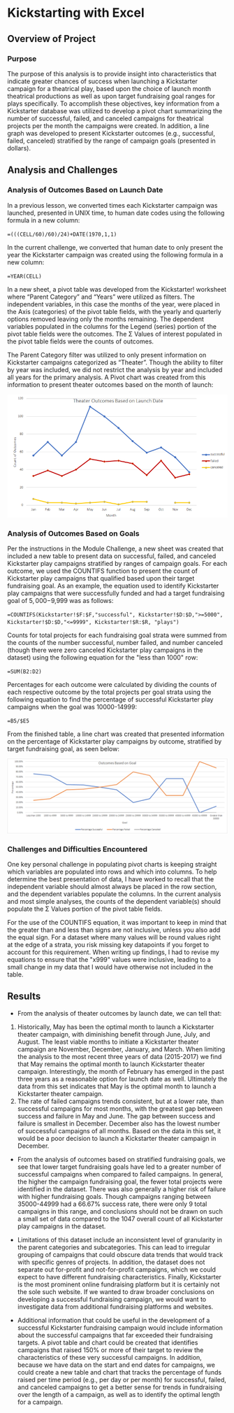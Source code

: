 # Kickstarting with Excel

## Overview of Project

### Purpose

The purpose of this analysis is to provide insight into characteristics that indicate greater chances of success when launching a Kickstarter campaign for a theatrical play, based upon the choice of launch month theatrical productions as well as upon target fundraising goal ranges for plays specifically. To accomplish these objectives, key information from a Kickstarter database was utilized to develop a pivot chart summarizing the number of successful, failed, and canceled campaigns for theatrical projects per the month the campaigns were created. In addition, a line graph was developed to present Kickstarter outcomes (e.g., successful, failed, canceled) stratified by the range of campaign goals (presented in dollars).

## Analysis and Challenges

### Analysis of Outcomes Based on Launch Date

In a previous lesson, we converted times each Kickstarter campaign was launched, presented in UNIX time, to human date codes using the following formula in a new column:

`=(((CELL/60)/60)/24)+DATE(1970,1,1)`

In the current challenge, we converted that human date to only present the year the Kickstarter campaign was created using the following formula in a new column:

`=YEAR(CELL)`

In a new sheet, a pivot table was developed from the Kickstarter! worksheet where “Parent Category” and “Years” were utilized as filters. The independent variables, in this case the months of the year, were placed in the Axis (categories) of the pivot table fields, with the yearly and quarterly options removed leaving only the months remaining. The dependent variables populated in the columns for the Legend (series) portion of the pivot table fields were the outcomes. The Σ Values of interest populated in the pivot table fields were the counts of outcomes. 

The Parent Category filter was utilized to only present information on Kickstarter campaigns categorized as “Theater”. Though the ability to filter by year was included, we did not restrict the analysis by year and included all years for the primary analysis. A Pivot chart was created from this information to present theater outcomes based on the month of launch:

![Theater Outcomes Based on Launch Date](resources_module_1/Theater_Outcomes_vs_Launch.png)

### Analysis of Outcomes Based on Goals

Per the instructions in the Module Challenge, a new sheet was created that included a new table to present data on successful, failed, and canceled Kickstarter play campaigns stratified by ranges of campaign goals. For each outcome, we used the COUNTIFS function to present the count of Kickstarter play campaigns that qualified based upon their target fundraising goal. As an example, the equation used to identify Kickstarter play campaigns that were successfully funded and had a target fundraising goal of $5,000-$9,999 was as follows:

`=COUNTIFS(Kickstarter!$F:$F,"successful", Kickstarter!$D:$D,">=5000", Kickstarter!$D:$D,"<=9999", Kickstarter!$R:$R, "plays")`

Counts for total projects for each fundraising goal strata were summed from the counts of the number successful, number failed, and number canceled (though there were zero canceled Kickstarter play campaigns in the dataset) using the following equation for the "less than 1000" row:

`=SUM(B2:D2)`

Percentages for each outcome were calculated by dividing the counts of each respective outcome by the total projects per goal strata using the following equation to find the percentage of successful Kickstarter play campaigns when the goal was 10000-14999:

`=B5/$E5`

From the finished table, a line chart was created that presented information on the percentage of Kickstarter play campaigns by outcome, stratified by target fundraising goal, as seen below:

![Kickstarter Play Campaign Outcomes Stratified by Target Fundraising Goal](resources_module_1/Outcomes_vs_Goals.png)

### Challenges and Difficulties Encountered

One key personal challenge in populating pivot charts is keeping straight which variables are populated into rows and which into columns. To help determine the best presentation of data, I have worked to recall that the independent variable should almost always be placed in the row section, and the dependent variables populate the columns. In the current analysis and most simple analyses, the counts of the dependent variable(s) should populate the Σ Values portion of the pivot table fields.

For the use of the COUNTIFS equation, it was important to keep in mind that the greater than and less than signs are not inclusive, unless you also add the equal sign. For a dataset where many values will be round values right at the edge of a strata, you risk missing key datapoints if you forget to account for this requirement. When writing up findings, I had to revise my equations to ensure that the "x999" values were inclusive, leading to a small change in my data that I would have otherwise not included in the table.

## Results

- From the analysis of theater outcomes by launch date, we can tell that: 
1) Historically, May has been the optimal month to launch a Kickstarter theater campaign, with diminishing benefit through June, July, and August. The least viable months to initiate a Kickstarter theater campaign are November, December, January, and March. When limiting the analysis to the most recent three years of data (2015-2017) we find that May remains the optimal month to launch  Kickstarter theater campaign. Interestingly, the month of February has emerged in the past three years as a reasonable option for launch date as well. Ultimately the data from this set indicates that May is the optimal month to launch a Kickstarter theater campaign.
2) The rate of failed campaigns trends consistent, but at a lower rate, than successful campaigns for most months, with the greatest gap between success and failure in May and June. The gap between success and failure is smallest in December. December also has the lowest number of successful campaigns of all months. Based on the data in this set, it would be a poor decision to launch a Kickstarter theater campaign in December.

- From the analysis of outcomes based on stratified fundraising goals, we see that lower target fundraising goals have led to a greater number of successful campaigns when compared to failed campaigns. In general, the higher the campaign fundraising goal, the fewer total projects were identified in the dataset. There was also generally a higher risk of failure with higher fundraising goals. Though campaigns ranging between 35000-44999 had a 66.67% success rate, there were only 9 total campaigns in this range, and conclusions should not be drawn on such a small set of data compared to the 1047 overall count of all Kickstarter play campaigns in the dataset.

- Limitations of this dataset include an inconsistent level of granularity in the parent categories and subcategories. This can lead to irregular grouping of campaigns that could obscure data trends that would track with specific genres of projects. In addition, the dataset does not separate out for-profit and not-for-profit campaigns, which we could expect to have different fundraising characteristics. Finally, Kickstarter is the most prominent online fundraising platform but it is certainly not the sole such website. If we wanted to draw broader conclusions on developing a successful fundraising campaign, we would want to investigate data from additional fundraising platforms and websites.

- Additional information that could be useful in the development of a successful Kickstarter fundraising campaign would include information about the successful campaigns that far exceeded their fundraising targets. A pivot table and chart could be created that identifies campaigns that raised 150% or more of their target to review the characteristics of these very successful campaigns. In addition, because we have data on the start and end dates for campaigns, we could create a new table and chart that tracks the percentage of funds raised per time period (e.g., per day or per month) for successful, failed, and canceled campaigns to get a better sense for trends in fundraising over the length of a campaign, as well as to identify the optimal length for a campaign.
